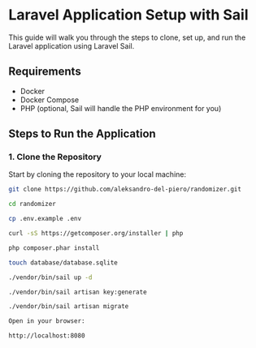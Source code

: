 # Laravel Application Setup with Sail

This guide will walk you through the steps to clone, set up, and run the Laravel application using Laravel Sail.

## Requirements

- Docker
- Docker Compose
- PHP (optional, Sail will handle the PHP environment for you)

## Steps to Run the Application

### 1. Clone the Repository

Start by cloning the repository to your local machine:

```bash
git clone https://github.com/aleksandro-del-piero/randomizer.git

cd randomizer

cp .env.example .env

curl -sS https://getcomposer.org/installer | php

php composer.phar install

touch database/database.sqlite

./vendor/bin/sail up -d

./vendor/bin/sail artisan key:generate

./vendor/bin/sail artisan migrate

Open in your browser:

http://localhost:8080
